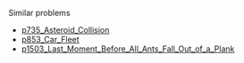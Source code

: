 Similar problems
- [p735_Asteroid_Collision](https://github.com/genxium/Leetcode/tree/master/p735_Asteroid_Collision) 
- [p853_Car_Fleet](https://github.com/genxium/Leetcode/tree/master/p853_Car_Fleet) 
- [p1503_Last_Moment_Before_All_Ants_Fall_Out_of_a_Plank](https://github.com/genxium/Leetcode/tree/master/p1503_Last_Moment_Before_All_Ants_Fall_Out_of_a_Plank) 
